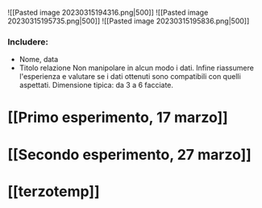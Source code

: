![[Pasted image 20230315194316.png|500]]
![[Pasted image 20230315195735.png|500]]
![[Pasted image 20230315195836.png|500]]
### Includere:  
- Nome, data
- Titolo relazione
 Non manipolare in alcun modo i dati. 
 Infine riassumere l'esperienza e valutare se i dati ottenuti sono compatibili con quelli aspettati. 
Dimensione tipica: da 3 a 6 facciate. 

# [[Primo esperimento, 17 marzo]]
# [[Secondo esperimento, 27 marzo]]
# [[terzotemp]]
